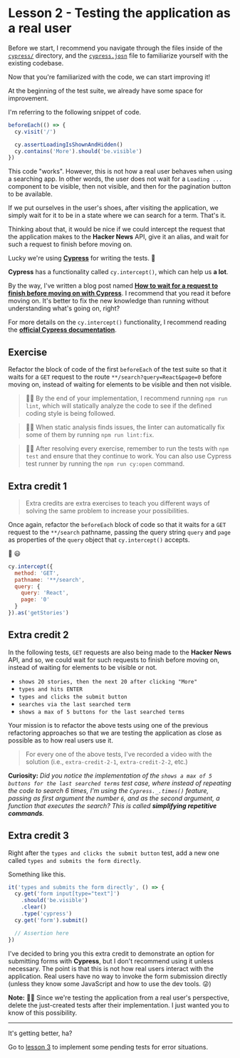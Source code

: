 # Lesson 2 - Testing the application as a real user

Before we start, I recommend you navigate through the files inside of the [`cypress/`](../cypress/) directory, and the [`cypress.josn`](../cypress.json) file to familiarize yourself with the existing codebase.

Now that you're familiarized with the code, we can start improving it!

At the beginning of the test suite, we already have some space for improvement.

I'm referring to the following snippet of code.

```js
beforeEach(() => {
  cy.visit('/')

  cy.assertLoadingIsShownAndHidden()
  cy.contains('More').should('be.visible')
})
```

This code "works". However, this is not how a real user behaves when using a searching app. In other words, the user does not wait for a `Loading ...` component to be visible, then not visible, and then for the pagination button to be available.

If we put ourselves in the user's shoes, after visiting the application, we simply wait for it to be in a state where we can search for a term. That's it.

Thinking about that, it would be nice if we could intercept the request that the application makes to the **Hacker News** API, give it an alias, and wait for such a request to finish before moving on.

Lucky we're using [**Cypress**](https://cypress.io) for writing the tests. 🚀

**Cypress** has a functionality called `cy.intercept()`, which can help us **a lot**.

By the way, I've written a blog post named [**How to wait for a request to finish before moving on with Cypress**](https://dev.to/walmyrlimaesilv/how-to-wait-for-a-request-to-finish-before-moving-on-with-cypress-2030).
I recommend that you read it before moving on. It's better to fix the new knowledge than running without understanding what's going on, right?

For more details on the `cy.intercept()` functionality, I recommend reading the [**official Cypress documentation**](https://docs.cypress.io/api/commands/intercept.html).

## Exercise

Refactor the block of code of the first `beforeEach` of the test suite so that it waits for a `GET` request to the route `**/search?query=React&page=0` before moving on, instead of waiting for elements to be visible and then not visible.

> 🧙🏻 By the end of your implementation, I recommend running `npm run lint`, which will statically analyze the code to see if the defined coding style is being followed.

> 🧙🏿 When static analysis finds issues, the linter can automatically fix some of them by running `npm run lint:fix`.

> 🧙🏼 After resolving every exercise, remember to run the tests with `npm test` and ensure that they continue to work. You can also use Cypress test runner by running the `npm run cy:open` command.

## Extra credit 1

> Extra credits are extra exercises to teach you different ways of solving the same problem to increase your possibilities.

Once again, refactor the `beforeEach` block of code so that it waits for a `GET` request to the `**/search` pathname, passing the query string `query` and `page` as properties of the `query` object that `cy.intercept()` accepts.

🙊 😃

```js
cy.intercept({
  method: 'GET',
  pathname: '**/search',
  query: {
    query: 'React',
    page: '0'
  }
}).as('getStories')
```

## Extra credit 2

In the following tests, `GET` requests are also being made to the **Hacker News** API, and so, we could wait for such requests to finish before moving on, instead of waiting for elements to be visible or not.

* `shows 20 stories, then the next 20 after clicking "More"`
* `types and hits ENTER`
* `types and clicks the submit button`
* `searches via the last searched term`
* `shows a max of 5 buttons for the last searched terms`

Your mission is to refactor the above tests using one of the previous refactoring approaches so that we are testing the application as close as possible as to how real users use it.

> For every one of the above tests, I've recorded a video with the solution (i.e., `extra-credit-2-1`, `extra-credit-2-2`, etc.)

**Curiosity:** _Did you notice the implementation of the `shows a max of 5 buttons for the last searched terms` test case, where instead of repeating the code to search 6 times, I'm using the `Cypress._.times()` feature, passing as first argument the number `6`, and as the second argument, a function that executes the search? This is called **simplifying repetitive commands**._

## Extra credit 3

Right after the `types and clicks the submit button` test, add a new one called `types and submits the form directly`.

Something like this.

```js
it('types and submits the form directly', () => {
  cy.get('form input[type="text"]')
    .should('be.visible')
    .clear()
    .type('cypress')
  cy.get('form').submit()

  // Assertion here
})
```

I've decided to bring you this extra credit to demonstrate an option for submitting forms with **Cypress**, but I don't recommend using it unless necessary. The point is that this is not how real users interact with the application. Real users have no way to invoke the form submission directly (unless they know some JavaScript and how to use the dev tools. 😜)

**Note:** 🧙🏿 Since we're testing the application from a real user's perspective, delete the just-created tests after their implementation. I just wanted you to know of this possibility.

___

It's getting better, ha?

Go to [lesson 3](./3.md) to implement some pending tests for error situations.
